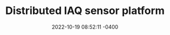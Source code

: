 ---
layout: garden_item
title:  "Distributed IAQ sensor platform"
date:   2022-10-19 08:52:11 -0400
category: IAQ
tags:
  - iaq
  - vgt
status: Empty
type: branch
published: true
permalink: /garden/iaq/distributed_iaq_sensor_platform
---